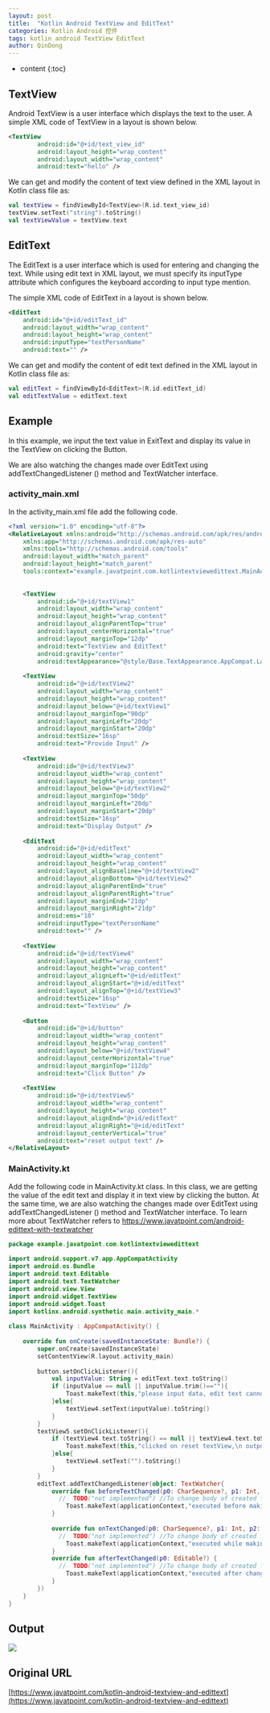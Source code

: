 ```yaml
---
layout: post
title:  "Kotlin Android TextView and EditText"
categories: Kotlin Android 控件
tags: kotlin android TextView EditText
author: QinDong
---
```

* content
{:toc}

## TextView
Android TextView is a user interface which displays the text to the user.
A simple XML code of TextView in a layout is shown below.
``` xml
<TextView  
        android:id="@+id/text_view_id"  
        android:layout_height="wrap_content"  
        android:layout_width="wrap_content"  
        android:text="hello" />
```
  
We can get and modify the content of text view defined in the XML layout in Kotlin class file as:

``` kotlin
val textView = findViewById<TextView>(R.id.text_view_id)  
textView.setText("string").toString()  
val textViewValue = textView.text
```

## EditText
  
The EditText is a user interface which is used for entering and changing the text. While using edit text in XML layout, we must specify its inputType attribute which configures the keyboard according to input type mention.

The simple XML code of EditText in a layout is shown below.

``` xml
<EditText  
    android:id="@+id/editText_id"  
    android:layout_width="wrap_content"  
    android:layout_height="wrap_content"  
    android:inputType="textPersonName"  
    android:text="" />  
```

We can get and modify the content of edit text defined in the XML layout in Kotlin class file as:

``` kotlin
val editText = findViewById<EditText>(R.id.editText_id)   
val editTextValue = editText.text  
```

## Example

In this example, we input the text value in ExitText and display its value in the TextView on clicking the Button.

We are also watching the changes made over EditText using addTextChangedListener () method and TextWatcher interface.

### activity_main.xml

In the activity_main.xml file add the following code.

``` xml
<?xml version="1.0" encoding="utf-8"?>  
<RelativeLayout xmlns:android="http://schemas.android.com/apk/res/android"  
    xmlns:app="http://schemas.android.com/apk/res-auto"  
    xmlns:tools="http://schemas.android.com/tools"  
    android:layout_width="match_parent"  
    android:layout_height="match_parent"  
    tools:context="example.javatpoint.com.kotlintextviewedittext.MainActivity">  
  
  
    <TextView  
        android:id="@+id/textView1"  
        android:layout_width="wrap_content"  
        android:layout_height="wrap_content"  
        android:layout_alignParentTop="true"  
        android:layout_centerHorizontal="true"  
        android:layout_marginTop="12dp"  
        android:text="TextView and EditText"  
        android:gravity="center"  
        android:textAppearance="@style/Base.TextAppearance.AppCompat.Large"/>  
  
    <TextView  
        android:id="@+id/textView2"  
        android:layout_width="wrap_content"  
        android:layout_height="wrap_content"  
        android:layout_below="@+id/textView1"  
        android:layout_marginTop="90dp"  
        android:layout_marginLeft="20dp"  
        android:layout_marginStart="20dp"  
        android:textSize="16sp"  
        android:text="Provide Input" />  
  
    <TextView  
        android:id="@+id/textView3"  
        android:layout_width="wrap_content"  
        android:layout_height="wrap_content"  
        android:layout_below="@+id/textView2"  
        android:layout_marginTop="50dp"  
        android:layout_marginLeft="20dp"  
        android:layout_marginStart="20dp"  
        android:textSize="16sp"  
        android:text="Display Output" />  
  
    <EditText  
        android:id="@+id/editText"  
        android:layout_width="wrap_content"  
        android:layout_height="wrap_content"  
        android:layout_alignBaseline="@+id/textView2"  
        android:layout_alignBottom="@+id/textView2"  
        android:layout_alignParentEnd="true"  
        android:layout_alignParentRight="true"  
        android:layout_marginEnd="21dp"  
        android:layout_marginRight="21dp"  
        android:ems="10"  
        android:inputType="textPersonName"  
        android:text="" />  
  
    <TextView  
        android:id="@+id/textView4"  
        android:layout_width="wrap_content"  
        android:layout_height="wrap_content"  
        android:layout_alignLeft="@+id/editText"  
        android:layout_alignStart="@+id/editText"  
        android:layout_alignTop="@+id/textView3"  
        android:textSize="16sp"  
        android:text="TextView" />  
  
    <Button  
        android:id="@+id/button"  
        android:layout_width="wrap_content"  
        android:layout_height="wrap_content"  
        android:layout_below="@+id/textView4"  
        android:layout_centerHorizontal="true"  
        android:layout_marginTop="112dp"  
        android:text="Click Button" />  
  
    <TextView  
        android:id="@+id/textView5"  
        android:layout_width="wrap_content"  
        android:layout_height="wrap_content"  
        android:layout_alignEnd="@+id/editText"  
        android:layout_alignRight="@+id/editText"  
        android:layout_centerVertical="true"  
        android:text="reset output text" />  
</RelativeLayout>  
```

### MainActivity.kt

Add the following code in MainActivity.kt class. In this class, we are getting the value of the edit text and display it in text view by clicking the button. At the same time, we are also watching the changes made over EditText using addTextChangedListener () method and TextWatcher interface. To learn more about TextWatcher refers to https://www.javatpoint.com/android-edittext-with-textwatcher

``` kotlin
package example.javatpoint.com.kotlintextviewedittext  
  
import android.support.v7.app.AppCompatActivity  
import android.os.Bundle  
import android.text.Editable  
import android.text.TextWatcher  
import android.view.View  
import android.widget.TextView  
import android.widget.Toast  
import kotlinx.android.synthetic.main.activity_main.*  
  
class MainActivity : AppCompatActivity() {  
  
    override fun onCreate(savedInstanceState: Bundle?) {  
        super.onCreate(savedInstanceState)  
        setContentView(R.layout.activity_main)  
  
        button.setOnClickListener(){  
            val inputValue: String = editText.text.toString()  
            if (inputValue == null || inputValue.trim()==""){  
                Toast.makeText(this,"please input data, edit text cannot be blank",Toast.LENGTH_LONG).show()  
            }else{  
                textView4.setText(inputValue).toString()  
            }  
        }  
        textView5.setOnClickListener(){  
            if (textView4.text.toString() == null || textView4.text.toString().trim()==""){  
                Toast.makeText(this,"clicked on reset textView,\n output textView already reset",Toast.LENGTH_LONG).show()  
            }else{  
                textView4.setText("").toString()  
            }  
        }  
        editText.addTextChangedListener(object: TextWatcher{  
            override fun beforeTextChanged(p0: CharSequence?, p1: Int, p2: Int, p3: Int) {  
              //  TODO("not implemented") //To change body of created functions use File | Settings | File Templates.  
                Toast.makeText(applicationContext,"executed before making any change over EditText",Toast.LENGTH_SHORT).show()  
            }  
  
            override fun onTextChanged(p0: CharSequence?, p1: Int, p2: Int, p3: Int) {  
              //  TODO("not implemented") //To change body of created functions use File | Settings | File Templates.  
                Toast.makeText(applicationContext,"executed while making any change over EditText",Toast.LENGTH_SHORT).show()  
            }  
            override fun afterTextChanged(p0: Editable?) {  
              //  TODO("not implemented") //To change body of created functions use File | Settings | File Templates.  
                Toast.makeText(applicationContext,"executed after change made over EditText",Toast.LENGTH_SHORT).show()  
            }  
        })  
    }  
}
```
  
## Output

![](/img/2019/20190911-kotlin-android-textview-and-edittext-output.png)

## Original URL
[https://www.javatpoint.com/kotlin-android-textview-and-edittext](https://www.javatpoint.com/kotlin-android-textview-and-edittext)